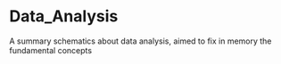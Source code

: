 # Data_Analysis

A summary schematics about data analysis, aimed to fix in memory the fundamental concepts
